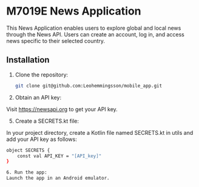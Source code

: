 # M7019E News Application

This News Application enables users to explore global and local news through the News API.
Users can create an account, log in, and access news specific to their selected country.

## Installation

1. Clone the repository:
   ```bash
   git clone git@github.com:Leohemmingsson/mobile_app.git

3. Obtain an API key:
   
  Visit https://newsapi.org to get your API key.

5. Create a SECRETS.kt file:
   
  In your project directory, create a Kotlin file named SECRETS.kt in utils and add your API key as follows:
  ```bash
  object SECRETS {
      const val API_KEY = "[API_key]"
  } 

6. Run the app:
Launch the app in an Android emulator.
